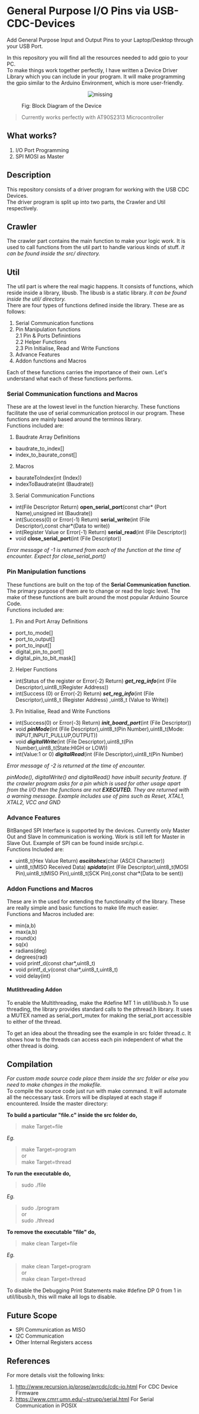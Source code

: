 # General Purpose I/O Pins via USB-CDC-Devices
Add General Purpose Input and Output Pins to your Laptop/Desktop through your USB Port. 

In this repository you will find all the resources needed to add gpio to your PC.  
To make things work together perfectly, I have written a Device Driver Library which you can include in your program. It will make programming the gpio similar to the Arduino Environment, which is more user-friendly. 
<figure>
	<p align="center">
		<img src="https://github.com/saviourcode/USB-CDC-Devices/blob/master/image/block_diagram.png" alt='missing'>
		<figcaption>Fig: Block Diagram of the Device</figcaption>
	</p> 
</figure>

> Currently works perfectly with AT90S2313 Microcontroller

## What works?
 1. I/O Port Programming 
 2. SPI MOSI as Master  
## Description
This repository consists of a driver program for working with the USB CDC Devices.  
The driver program is split up into two parts, the Crawler and Util respectively.
## Crawler
The crawler part contains the main function to make your logic work. It is used to call functions from the util part to handle various kinds of stuff. *It can be found inside the src/ directory.*
## Util
The util part is where the real magic happens. It consists of functions, which reside inside a library, libusb. The libusb is a static library. *It can be found inside the util/ directory.*   
There are four types of functions defined inside the library. These are as follows:
 1. Serial Communication functions
 2. Pin Manipulation functions  
		2.1 Pin & Ports Definintions  
		2.2 Helper Functions  
		2.3 Pin Initialise, Read and Write Functions
 3. Advance Features
 4. Addon functions and Macros  
 
Each of these functions carries the importance of their own. Let's understand what each of these functions performs.
### Serial Communication functions and Macros
These are at the lowest level in the function hierarchy. These functions facilitate the use of serial communication protocol in our program. These functions are mainly based around the terminos library.  
Functions included are:
1. Baudrate Array Definitions
- baudrate_to_index[]
- index_to_baurate_const[]
2. Macros 
- baurateToIndex(int (Index))
- indexToBaudrate(int (Baudrate))
3. Serial Communication Functions
- int(File Descriptor Return) **open_serial_port**(const char* (Port Name),unsigned int (Baudrate))
- int(Success(0) or Error(-1) Return) **serial_write**(int (File Descriptor),const char*(Data to write))
- int(Register Value or Error(-1) Return) **serial_read**(int (File Descriptor))
- void **close_serial_port**(int (File Descriptor))

*Error message of -1 is returned from each of the function at the time of encounter. Expect for close_serial_port()*

### Pin Manipulation functions
These functions are bulit on the top of the **Serial Communication function**. The primary purpose of them are to change or read the logic level. The make of these functions are built around the most popular Arduino Source Code.  
Functions included are:  
1. Pin and Port Array Definitions   
- port_to_mode[]
- port_to_output[]
- port_to_input[]
- digital_pin_to_port[]
- digital_pin_to_bit_mask[]  
2. Helper Functions  
- int(Status of the register or Error(-2) Return) ***get_reg_info***(int (File Descriptor),uint8_t(Register Address))
- int(Success (0) or Error(-2) Return) ***set_reg_info***(int (File Descriptor),uint8_t (Register Address) ,uint8_t (Value to Write))    
3. Pin Initialise, Read and Write Functions  
- int(Success(0) or Error(-3) Return) ***init_board_port***(int (File Descriptor))
- void ***pinMode***(int (File Descriptor),uint8_t(Pin Number),uint8_t(Mode: INPUT,INPUT_PULLUP,OUTPUT))
- void ***digitalWrite***(int (File Descriptor),uint8_t(Pin Number),uint8_t(State:HIGH or LOW))
- int(Value:1 or 0) ***digitalRead***(int (File Descriptor),uint8_t(Pin Number)  

*Error message of -2 is returned at the time of encounter.*  

*pinMode(), digitalWrite() and digitalRead() have inbuilt security feature. If the crawler program asks for a pin which is used for other usage apart from the I/O then the functions are not* ***EXECUTED.*** *They are returned with a warning message. Example includes use of pins such as Reset, XTAL1, XTAL2, VCC and GND*  

### Advance Features
BitBanged SPI Interface is supported by the devices. Currently only Master Out and Slave In communication is working. Work is still left for Master in Slave Out. Example of SPI can be found inside src/spi.c.  
Functions Included are:  
- uint8_t(Hex Value Return) ***asciitohex***(char (ASCII Character))
- uint8_t(MISO Received Data) ***spidata***(int (File Descriptor),uint8_t(MOSI Pin),uint8_t(MISO Pin),uint8_t(SCK Pin),const char*(Data to be sent))  

### Addon Functions and Macros
These are in the used for extending the functionality of the library. These are really simple and basic functions to make life much easier.  
Functions and Macros included are:  
- min(a,b)
- max(a,b)
- round(x)     
- sq(x)
- radians(deg) 
- degrees(rad)
- void printf_d(const char*,uint8_t)
- void printf_d_v(const char*,uint8_t,uint8_t)
- void delay(int)   
#### Mutlithreading Addon
To enable the Multithreading, make the #define MT 1 in util/libusb.h
To use threading, the library provides standard calls to the pthread.h library. It uses a MUTEX named as serial_port_mutex for making the serial_port accessible to either of the thread.

To get an idea about the threading see the example in src folder thread.c. It shows how to the threads can access each pin independent of what the other thread is doing.

## Compilation
*For custom made source code place them inside the src folder or else you need to make changes in the makefile.*  
To compile the source code just run with make command. It will automate all the neccessary task. Errors will be displayed at each stage if encountered. Inside the master directory:  

**To build a particular "file.c" inside the src folder do,**
> make Target=file

*Eg.* 
> make Target=program  
or  
> make Target=thread

**To run the executable do,**
> sudo ./file

*Eg.*
> sudo ./program  
or  
> sudo ./thread

**To remove the executable "file" do,**  
> make clean Target=file

*Eg.*
> make clean Target=program  
or  
> make clean Target=thread

To disable the Debugging Print Statements make #define DP 0 from 1 in util/libusb.h, this will make all logs to disable.

## Future Scope
- SPI Communication as MISO
- I2C Communication
- Other Internal Registers access
## References
For more details visit the following links:
 1. http://www.recursion.jp/prose/avrcdc/cdc-io.html For CDC Device Firmware
 2. https://www.cmrr.umn.edu/~strupp/serial.html For Serial Communication in POSIX
